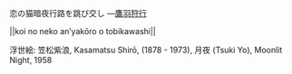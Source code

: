 恋の猫暗夜行路を跳び交し
—[鷹羽狩行](https://ja.wikipedia.org/wiki/鷹羽狩行)

||koi no neko an’yakōro o tobikawashi||

浮世絵: 笠松紫浪, Kasamatsu Shirō, (1878 - 1973), 月夜 (Tsuki Yo), Moonlit Night, 1958